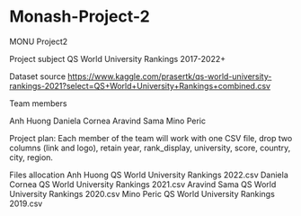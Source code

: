 # Monash-Project-2
MONU Project2

Project subject
QS World University Rankings 2017-2022+

Dataset source 
https://www.kaggle.com/prasertk/qs-world-university-rankings-2021?select=QS+World+University+Rankings+combined.csv

Team members

Anh Huong
Daniela Cornea
Aravind Sama
Mino Peric

Project plan:
Each member of the team will work with one CSV file, drop two columns (link and logo), retain year, rank_display, university, score, country, city, region.

Files allocation
Anh Huong QS World University Rankings 2022.csv
Daniela Cornea QS World University Rankings 2021.csv
Aravind Sama QS World University Rankings 2020.csv
Mino Peric QS World University Rankings 2019.csv
